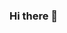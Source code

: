 ### Hi there 👋
<div align="center">
  <a href="https://github.com/alfacet%22%3E
  <img height="140em" src="https://github-readme-stats.vercel.app/api/top-langs/?username=alfacet&layout=compact&langs_count=7&theme=dark%22/%3E
</div>

<div style="display: inline_block"><br>
  <img align="center" height="30" width="40" src="https://raw.githubusercontent.com/devicons/devicon/master/icons/java/java-original.svg%22%3E
  <img align="center" height="30" width="40" src="https://raw.githubusercontent.com/devicons/devicon/master/icons/javascript/javascript-plain.svg%22%3E
  <img align="center" height="30" width="40" src="https://raw.githubusercontent.com/devicons/devicon/master/icons/electron/electron-original.svg%22%3E
  <img align="center" height="30" width="40" src="https://raw.githubusercontent.com/devicons/devicon/master/icons/react/react-original.svg%22%3E
  <img align="center" height="30" width="40" src="https://raw.githubusercontent.com/devicons/devicon/master/icons/python/python-original.svg%22%3E
  <img align="center" height="30" width="40" src="https://raw.githubusercontent.com/devicons/devicon/master/icons/c/c-original.svg%22%3E
  <img align="center" height="30" width="40" src="https://raw.githubusercontent.com/devicons/devicon/master/icons/html5/html5-original.svg%22%3E
  <img align="center" height="30" width="40" src="https://raw.githubusercontent.com/devicons/devicon/master/icons/css3/css3-original.svg%22%3E
</div>
